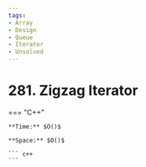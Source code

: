 ```yaml
---
tags:
- Array
- Design
- Queue
- Iterator
- Unsolved
---
```



# 281. Zigzag Iterator

=== "C++"

    **Time:** $O()$

    **Space:** $O()$

    ``` c++
    ```